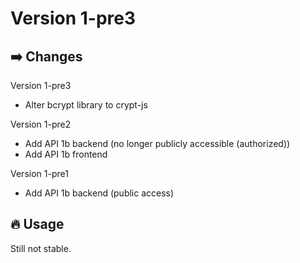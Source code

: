 # Version 1-pre3
## ➡️ Changes
Version 1-pre3
- Alter bcrypt library to crypt-js

Version 1-pre2
- Add API 1b backend (no longer publicly accessible (authorized))
- Add API 1b frontend

Version 1-pre1
- Add API 1b backend (public access)

## 🔥 Usage
Still not stable.